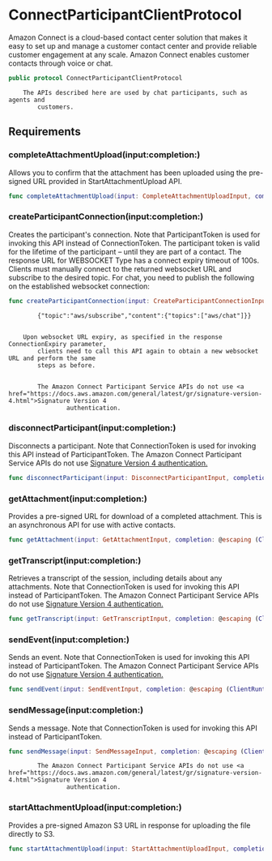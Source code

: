 # ConnectParticipantClientProtocol

Amazon Connect is a cloud-based contact center solution that makes it easy to set up and manage
a customer contact center and provide reliable customer engagement at any scale.
Amazon Connect enables customer contacts through voice or chat.

``` swift
public protocol ConnectParticipantClientProtocol 
```

``` 
    The APIs described here are used by chat participants, such as agents and
        customers.
```

## Requirements

### completeAttachmentUpload(input:​completion:​)

Allows you to confirm that the attachment has been uploaded using the pre-signed URL
provided in StartAttachmentUpload API.

``` swift
func completeAttachmentUpload(input: CompleteAttachmentUploadInput, completion: @escaping (ClientRuntime.SdkResult<CompleteAttachmentUploadOutputResponse, CompleteAttachmentUploadOutputError>) -> Void)
```

### createParticipantConnection(input:​completion:​)

Creates the participant's connection. Note that ParticipantToken is used for invoking
this API instead of ConnectionToken.
The participant token is valid for the lifetime of the participant – until they are
part of a contact.
The response URL for WEBSOCKET Type has a connect expiry timeout of 100s.
Clients must manually connect to the returned websocket URL and subscribe to the desired
topic.
For chat, you need to publish the following on the established websocket
connection:​

``` swift
func createParticipantConnection(input: CreateParticipantConnectionInput, completion: @escaping (ClientRuntime.SdkResult<CreateParticipantConnectionOutputResponse, CreateParticipantConnectionOutputError>) -> Void)
```

``` 
        {"topic":"aws/subscribe","content":{"topics":["aws/chat"]}}


    Upon websocket URL expiry, as specified in the response ConnectionExpiry parameter,
        clients need to call this API again to obtain a new websocket URL and perform the same
        steps as before.


        The Amazon Connect Participant Service APIs do not use <a href="https://docs.aws.amazon.com/general/latest/gr/signature-version-4.html">Signature Version 4
                authentication.
```

### disconnectParticipant(input:​completion:​)

Disconnects a participant. Note that ConnectionToken is used for invoking this API
instead of ParticipantToken.
The Amazon Connect Participant Service APIs do not use <a href="https:​//docs.aws.amazon.com/general/latest/gr/signature-version-4.html">Signature Version 4
authentication.

``` swift
func disconnectParticipant(input: DisconnectParticipantInput, completion: @escaping (ClientRuntime.SdkResult<DisconnectParticipantOutputResponse, DisconnectParticipantOutputError>) -> Void)
```

### getAttachment(input:​completion:​)

Provides a pre-signed URL for download of a completed attachment. This is an
asynchronous API for use with active contacts.

``` swift
func getAttachment(input: GetAttachmentInput, completion: @escaping (ClientRuntime.SdkResult<GetAttachmentOutputResponse, GetAttachmentOutputError>) -> Void)
```

### getTranscript(input:​completion:​)

Retrieves a transcript of the session, including details about any attachments. Note
that ConnectionToken is used for invoking this API instead of ParticipantToken.
The Amazon Connect Participant Service APIs do not use <a href="https:​//docs.aws.amazon.com/general/latest/gr/signature-version-4.html">Signature Version 4
authentication.

``` swift
func getTranscript(input: GetTranscriptInput, completion: @escaping (ClientRuntime.SdkResult<GetTranscriptOutputResponse, GetTranscriptOutputError>) -> Void)
```

### sendEvent(input:​completion:​)

Sends an event. Note that ConnectionToken is used for invoking this API instead of
ParticipantToken.
The Amazon Connect Participant Service APIs do not use <a href="https:​//docs.aws.amazon.com/general/latest/gr/signature-version-4.html">Signature Version 4
authentication.

``` swift
func sendEvent(input: SendEventInput, completion: @escaping (ClientRuntime.SdkResult<SendEventOutputResponse, SendEventOutputError>) -> Void)
```

### sendMessage(input:​completion:​)

Sends a message. Note that ConnectionToken is used for invoking this API instead of
ParticipantToken.

``` swift
func sendMessage(input: SendMessageInput, completion: @escaping (ClientRuntime.SdkResult<SendMessageOutputResponse, SendMessageOutputError>) -> Void)
```

``` 
        The Amazon Connect Participant Service APIs do not use <a href="https://docs.aws.amazon.com/general/latest/gr/signature-version-4.html">Signature Version 4
                authentication.
```

### startAttachmentUpload(input:​completion:​)

Provides a pre-signed Amazon S3 URL in response for uploading the file directly to
S3.

``` swift
func startAttachmentUpload(input: StartAttachmentUploadInput, completion: @escaping (ClientRuntime.SdkResult<StartAttachmentUploadOutputResponse, StartAttachmentUploadOutputError>) -> Void)
```

